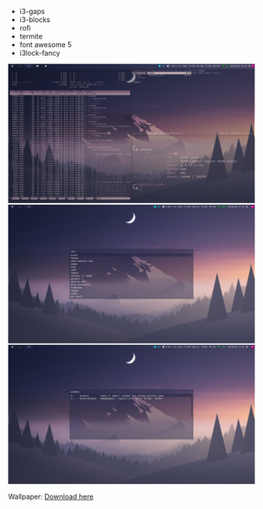 * i3-gaps
* i3-blocks
* rofi
* termite
* font awesome 5
* i3lock-fancy


![img](screenshot.png)
![launcher](app_launcher.jpeg)
![switcher](window_switcher.jpeg)

Wallpaper: [Download here](https://wallpaperaccess.com/download/minimalist-mountain-812556)
